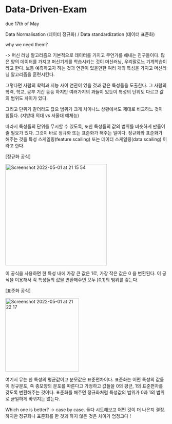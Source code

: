 # Data-Driven-Exam
due 17th of May


Data Normalisation (데이터 정규화) / Data standardization (데이터 표준화)

why we need them?

-> 머신 러닝 알고리즘으 기본적으로 데이터를 가지고 무언가를 해내는 친구들이다. 많은 양의 데이터를 가지고 머신기계를 학습시키는 것이 머신러닝, 우리말로느 기계학습이라고 한다.
보통 예측하고자 하는 것과 연관이 있을만한 여러 개의 특성을 가지고 머신러닝 알고리즘을 훈련시킨다.

그렇다면 사람의 학력과 지능 사이 연관이 있을 것과 같은 특성들을 도출한다. 그 사람의 학력, 학교, 공부 기간 등등 하지만 여러가지의 과들이 있듯이 특성의 단위도 다르고 값의 범위도 차이가 있다.

그리고 단위가 같더라도 값으 범위가 크게 차이나느 상황에서도 제대로 비교하느 것이 힘들다. (지방대 의대 vs 서울대 예체능) 

따라서 특성들의 단위를 무시할 수 있도록, 또한 특성들의 값의 범위를 비슷하게 만들어 줄 필요가 있다. 그것이 바로 정규화 또는 표준화가 해주는 일이다. 
정규화와 표준화가 해주는 것을 특성 스케일링(feature scailing) 또는 데이터 스케일링(data scailing) 이라고 한다. 

[정규화 공식]

<img width="316" alt="Screenshot 2022-05-01 at 21 15 54" src="https://user-images.githubusercontent.com/84698855/166163011-19a73966-17a8-4bfa-a012-453093ce265f.png">



이 공식을 사용하면 한 특성 내에 가장 큰 값은 1로, 가장 작은 값은 0 을 변환된다. 이 공식을 이용해서 각 특성들의 값을 변환해주면 모두 [0,1]의 범위를 갖는다. 


[표준화 공식]

<img width="229" alt="Screenshot 2022-05-01 at 21 22 17" src="https://user-images.githubusercontent.com/84698855/166163217-9ef1ec89-9671-4fae-ab3b-5a4ef18b2bc6.png">


여기서 뮤는 한 특성의 평균값이고 분모값은 표준편차이다. 표준화는 어떤 특성의 값들이 정규분포, 즉 종모양의 분포를 따른다고 가정하고 값들을 0의 평균, 1의 표준편차를 갖도록 변환해주는 것이다.
표준화를 해주면 정규화처럼 특성값의 범위가 0과 1의 범위로 균일하게 바뀌지는 않는다. 


Which one is better?
-> case by case. 둘다 시도해보고 어떤 것이 더 나은지 결정. 하지만 정규화나 표준화를 한 것과 하지 않은 것은 차이가 엄청크다 !
